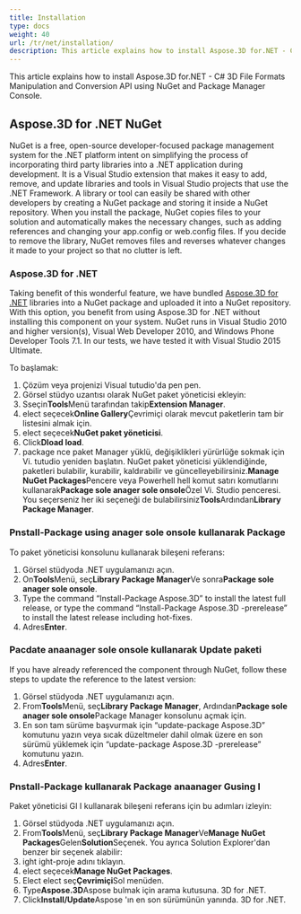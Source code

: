 ```yaml
---
title: Installation
type: docs
weight: 40
url: /tr/net/installation/
description: This article explains how to install Aspose.3D for.NET - C# 3D File Formats Manipulation and Conversion API using NuGet and Package Manager Console.
---
```

This article explains how to install Aspose.3D for.NET - C# 3D File Formats Manipulation and Conversion API using NuGet and Package Manager Console.

##  **Aspose.3D for .NET NuGet**
NuGet is a free, open-source developer-focused package management system for the .NET platform intent on simplifying the process of incorporating third party libraries into a .NET application during development. It is a Visual Studio extension that makes it easy to add, remove, and update libraries and tools in Visual Studio projects that use the .NET Framework. A library or tool can easily be shared with other developers by creating a NuGet package and storing it inside a NuGet repository. When you install the package, NuGet copies files to your solution and automatically makes the necessary changes, such as adding references and changing your app.config or web.config files. If you decide to remove the library, NuGet removes files and reverses whatever changes it made to your project so that no clutter is left.
###  **Aspose.3D for .NET**
Taking benefit of this wonderful feature, we have bundled [Aspose.3D for .NET](https://www.nuget.org/packages/Aspose.3D) libraries into a NuGet package and uploaded it into a NuGet repository. With this option, you benefit from using Aspose.3D for .NET without installing this component on your system. NuGet runs in Visual Studio 2010 and higher version(s), Visual Web Developer 2010, and Windows Phone Developer Tools 7.1. In our tests, we have tested it with Visual Studio 2015 Ultimate.

To başlamak:

1. Çözüm veya projenizi Visual tutudio'da pen pen.
1. Görsel stüdyo uzantısı olarak NuGet paket yöneticisi ekleyin:
1. Sseçin**Tools**Menü tarafından takip**Extension Manager**.
1. elect seçecek**Online Gallery**Çevrimiçi olarak mevcut paketlerin tam bir listesini almak için.
1. elect seçecek**NuGet paket yöneticisi**.
1. Click**Dload load**.
1. package nce paket Manager yüklü, değişiklikleri yürürlüğe sokmak için Vi. tutudio yeniden başlatın.
NuGet paket yöneticisi yüklendiğinde, paketleri bulabilir, kurabilir, kaldırabilir ve güncelleyebilirsiniz.**Manage NuGet Packages**Pencere veya Powerhell hell komut satırı komutlarını kullanarak**Package sole anager sole onsole**Özel Vi. Studio penceresi. You seçerseniz her iki seçeneği de bulabilirsiniz**Tools**Ardından**Library Package Manager**.
###  **Pnstall-Package using anager sole onsole kullanarak Package**
To paket yöneticisi konsolunu kullanarak bileşeni referans:

1. Görsel stüdyoda .NET uygulamanızı açın.
1. On**Tools**Menü, seç**Library Package Manager**Ve sonra**Package sole anager sole onsole**.
1. Type the command “Install-Package Aspose.3D” to install the latest full release, or type the command “Install-Package Aspose.3D -prerelease” to install the latest release including hot-fixes.
1. Adres**Enter**.
###  **Pacdate anaanager sole onsole kullanarak Update paketi**
If you have already referenced the component through NuGet, follow these steps to update the reference to the latest version:

1. Görsel stüdyoda .NET uygulamanızı açın.
1. From**Tools**Menü, seç**Library Package Manager**, Ardından**Package sole anager sole onsole**Package Manager konsolunu açmak için.
1. En son tam sürüme başvurmak için “update-package Aspose.3D” komutunu yazın veya sıcak düzeltmeler dahil olmak üzere en son sürümü yüklemek için “update-package Aspose.3D -prerelease” komutunu yazın.
1. Adres**Enter**.
###  **Pnstall-Package kullanarak Package anaanager Gusing I**
Paket yöneticisi GI I kullanarak bileşeni referans için bu adımları izleyin:

1. Görsel stüdyoda .NET uygulamanızı açın.
1. From**Tools**Menü, seç**Library Package Manager**Ve**Manage NuGet Packages**Gelen**Solution**Seçenek.
You ayrıca Solution Explorer'dan benzer bir seçenek alabilir:
1. ight ight-proje adını tıklayın.
1. elect seçecek**Manage NuGet Packages**.
1. Elect elect seç**Çevrimiçi**Sol menüden.
1. Type**Aspose.3D**Aspose bulmak için arama kutusuna. 3D for .NET.
1. Click**Install/Update**Aspose 'ın en son sürümünün yanında. 3D for .NET.
